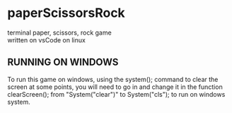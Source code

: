 # paperScissorsRock
terminal paper, scissors, rock game<br />
written on vsCode on linux

## RUNNING ON WINDOWS
To run this game on windows, using the system(); command to clear the screen at some points, you will need to go in and change it in the function clearScreen(); from "System("clear")" to System("cls"); to run on windows system.
